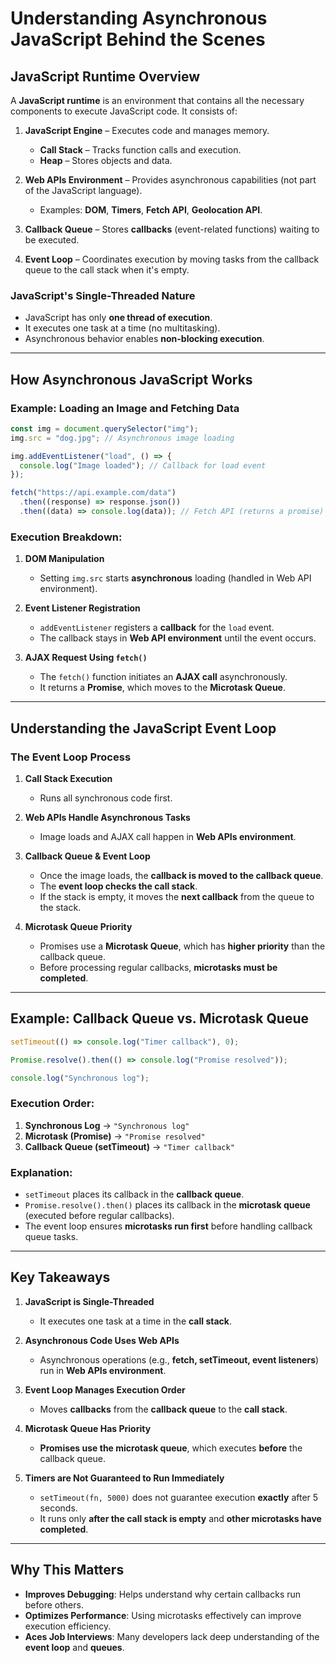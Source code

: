 # Understanding Asynchronous JavaScript Behind the Scenes

## JavaScript Runtime Overview

A **JavaScript runtime** is an environment that contains all the necessary components to execute JavaScript code. It consists of:

1. **JavaScript Engine** – Executes code and manages memory.

   - **Call Stack** – Tracks function calls and execution.
   - **Heap** – Stores objects and data.

2. **Web APIs Environment** – Provides asynchronous capabilities (not part of the JavaScript language).

   - Examples: **DOM**, **Timers**, **Fetch API**, **Geolocation API**.

3. **Callback Queue** – Stores **callbacks** (event-related functions) waiting to be executed.

4. **Event Loop** – Coordinates execution by moving tasks from the callback queue to the call stack when it's empty.

### JavaScript's Single-Threaded Nature

- JavaScript has only **one thread of execution**.
- It executes one task at a time (no multitasking).
- Asynchronous behavior enables **non-blocking execution**.

---

## How Asynchronous JavaScript Works

### Example: Loading an Image and Fetching Data

```js
const img = document.querySelector("img");
img.src = "dog.jpg"; // Asynchronous image loading

img.addEventListener("load", () => {
  console.log("Image loaded"); // Callback for load event
});

fetch("https://api.example.com/data")
  .then((response) => response.json())
  .then((data) => console.log(data)); // Fetch API (returns a promise)
```

### Execution Breakdown:

1. **DOM Manipulation**

   - Setting `img.src` starts **asynchronous** loading (handled in Web API environment).

2. **Event Listener Registration**

   - `addEventListener` registers a **callback** for the `load` event.
   - The callback stays in **Web API environment** until the event occurs.

3. **AJAX Request Using `fetch()`**
   - The `fetch()` function initiates an **AJAX call** asynchronously.
   - It returns a **Promise**, which moves to the **Microtask Queue**.

---

## Understanding the JavaScript Event Loop

### The Event Loop Process

1. **Call Stack Execution**

   - Runs all synchronous code first.

2. **Web APIs Handle Asynchronous Tasks**

   - Image loads and AJAX call happen in **Web APIs environment**.

3. **Callback Queue & Event Loop**

   - Once the image loads, the **callback is moved to the callback queue**.
   - The **event loop checks the call stack**.
   - If the stack is empty, it moves the **next callback** from the queue to the stack.

4. **Microtask Queue Priority**
   - Promises use a **Microtask Queue**, which has **higher priority** than the callback queue.
   - Before processing regular callbacks, **microtasks must be completed**.

---

## Example: Callback Queue vs. Microtask Queue

```js
setTimeout(() => console.log("Timer callback"), 0);

Promise.resolve().then(() => console.log("Promise resolved"));

console.log("Synchronous log");
```

### Execution Order:

1. **Synchronous Log** → `"Synchronous log"`
2. **Microtask (Promise)** → `"Promise resolved"`
3. **Callback Queue (setTimeout)** → `"Timer callback"`

### Explanation:

- `setTimeout` places its callback in the **callback queue**.
- `Promise.resolve().then()` places its callback in the **microtask queue** (executed before regular callbacks).
- The event loop ensures **microtasks run first** before handling callback queue tasks.

---

## Key Takeaways

1. **JavaScript is Single-Threaded**

   - It executes one task at a time in the **call stack**.

2. **Asynchronous Code Uses Web APIs**

   - Asynchronous operations (e.g., **fetch, setTimeout, event listeners**) run in **Web APIs environment**.

3. **Event Loop Manages Execution Order**

   - Moves **callbacks** from the **callback queue** to the **call stack**.

4. **Microtask Queue Has Priority**

   - **Promises use the microtask queue**, which executes **before** the callback queue.

5. **Timers are Not Guaranteed to Run Immediately**
   - `setTimeout(fn, 5000)` does not guarantee execution **exactly** after 5 seconds.
   - It runs only **after the call stack is empty** and **other microtasks have completed**.

---

## Why This Matters

- **Improves Debugging**: Helps understand why certain callbacks run before others.
- **Optimizes Performance**: Using microtasks effectively can improve execution efficiency.
- **Aces Job Interviews**: Many developers lack deep understanding of the **event loop** and **queues**.
